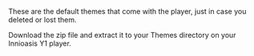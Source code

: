 These are the default themes that come with the player, just in case you deleted or lost them. 

Download the zip file and extract it to your Themes directory on your Innioasis Y1 player.
